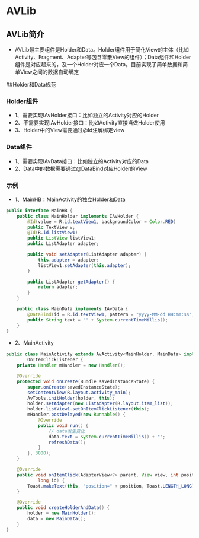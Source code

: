# AVLib
## AVLib简介
* AVLib最主要组件是Holder和Data。Holder组件用于简化View的主体（比如Activity、Fragment、Adapter等包含零散View的组件）；Data组件和Holder组件是对应起来的，及一个Holder对应一个Data。目前实现了简单数据和简单View之间的数据自动绑定

##Holder和Data规范

### Holder组件
* 1、需要实现IAvHolder接口：比如独立的Activity对应的Holder
* 2、不需要实现IAvHolder接口：比如Activity直接当做Holder使用
* 3、Holder中的View需要通过@Id注解绑定view

### Data组件
* 1、需要实现IAvData接口：比如独立的Activity对应的Data
* 2、Data中的数据需要通过@DataBind对应Holder的View

### 示例
* 1、MainHB：MainActivity的独立Holder和Data
```java
public interface MainHB {
	public class MainHolder implements IAvHolder {
		@Id(value = R.id.textView1, backgroundColor = Color.RED)
		public TextView v;
		@Id(R.id.listView1)
		public ListView listView1;
		public ListAdapter adapter;

		public void setAdapter(ListAdapter adapter) {
			this.adapter = adapter;
			listView1.setAdapter(this.adapter);
		}

		public ListAdapter getAdapter() {
			return adapter;
		}
	}

	public class MainData implements IAvData {
		@DataBind(id = R.id.textView1, pattern = "yyyy-MM-dd HH:mm:ss", prefix = "￥：")
		public String text = "" + System.currentTimeMillis();
	}
}
```
* 2、MainActivity
```java
public class MainActivity extends AvActivity<MainHolder, MainData> implements
		OnItemClickListener {
	private Handler mHandler = new Handler();

	@Override
	protected void onCreate(Bundle savedInstanceState) {
		super.onCreate(savedInstanceState);
		setContentView(R.layout.activity_main);
		AvTools.initHolder(holder, this);
		holder.setAdapter(new ListAdapter(R.layout.item_list));
		holder.listView1.setOnItemClickListener(this);
		mHandler.postDelayed(new Runnable() {
			@Override
			public void run() {
				// data发生变化
				data.text = System.currentTimeMillis() + "";
				refreshData();
			}
		}, 3000);
	}

	@Override
	public void onItemClick(AdapterView<?> parent, View view, int position,
			long id) {
		Toast.makeText(this, "position=" + position, Toast.LENGTH_LONG).show();
	}

	@Override
	public void createHolderAndData() {
		holder = new MainHolder();
		data = new MainData();
	}
}
```
